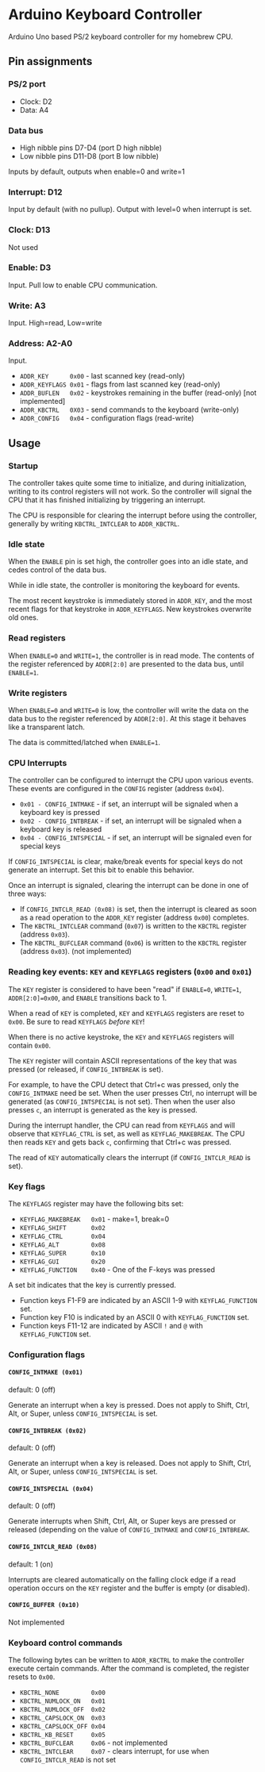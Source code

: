 Arduino Keyboard Controller
===========================

Arduino Uno based PS/2 keyboard controller for my homebrew CPU.

Pin assignments
---------------

### PS/2 port

* Clock: D2
* Data: A4

### Data bus

* High nibble pins D7-D4 (port D high nibble)
* Low nibble pins D11-D8 (port B low nibble)

Inputs by default, outputs when enable=0 and write=1

### Interrupt: D12

Input by default (with no pullup).  Output with level=0
when interrupt is set.

### Clock: D13

Not used

### Enable: D3

Input.  Pull low to enable CPU communication.

### Write: A3

Input.  High=read, Low=write

### Address: A2-A0

Input. 

* `ADDR_KEY      0x00` - last scanned key (read-only)
* `ADDR_KEYFLAGS 0x01` - flags from last scanned key (read-only)
* `ADDR_BUFLEN   0x02` - keystrokes remaining in the buffer (read-only) [not implemented]
* `ADDR_KBCTRL   0X03` - send commands to the keyboard (write-only)
* `ADDR_CONFIG   0x04` - configuration flags (read-write)

Usage
-----

### Startup

The controller takes quite some time to initialize, and during initialization,
writing to its control registers will not work.  So the controller will signal
the CPU that it has finished initializing by triggering an interrupt.

The CPU is responsible for clearing the interrupt before using the controller,
generally by writing `KBCTRL_INTCLEAR` to `ADDR_KBCTRL`.

### Idle state

When the `ENABLE` pin is set high, the controller goes into an idle state, and
cedes control of the data bus.

While in idle state, the controller is monitoring the keyboard for events.

The most recent keystroke is immediately stored in `ADDR_KEY`, and the most
recent flags for that keystroke in `ADDR_KEYFLAGS`.  New keystrokes overwrite
old ones.

### Read registers

When `ENABLE=0` and `WRITE=1`, the controller is in read mode.
The contents of the register referenced by `ADDR[2:0]` are presented to the
data bus, until `ENABLE=1`.

### Write registers

When `ENABLE=0` and `WRITE=0` is low, the controller will write 
the data on the data bus to the register referenced by `ADDR[2:0]`.
At this stage it behaves like a transparent latch.

The data is committed/latched when `ENABLE=1`.

### CPU Interrupts

The controller can be configured to interrupt the CPU upon various events.
These events are configured in the `CONFIG` register (address `0x04`).

* `0x01 - CONFIG_INTMAKE` - if set, an interrupt will be signaled when a keyboard key is pressed
* `0x02 - CONFIG_INTBREAK` - if set, an interrupt will be signaled when a keyboard key is released
* `0x04 - CONFIG_INTSPECIAL` - if set, an interrupt will be signaled even for special keys

If `CONFIG_INTSPECIAL` is clear, make/break events for special keys do not
generate an interrupt.  Set this bit to enable this behavior.

Once an interrupt is signaled, clearing the interrupt can be done in one
of three ways:

* If `CONFIG_INTCLR_READ (0x08)` is set, then the interrupt is cleared
  as soon as a read operation to the `ADDR_KEY` register (address `0x00`)
  completes.
* The `KBCTRL_INTCLEAR` command (`0x07`) is written to the `KBCTRL` register
  (address `0x03`).
* The `KBCTRL_BUFCLEAR` command (`0x06`) is written to the `KBCTRL` register
  (address `0x03`). (not implemented)

### Reading key events: `KEY` and `KEYFLAGS` registers (`0x00` and `0x01`)

The `KEY` register is considered to have been "read" if `ENABLE=0`,
`WRITE=1`, `ADDR[2:0]=0x00`, and `ENABLE` transitions back to 1.

When a read of `KEY` is completed, `KEY` and `KEYFLAGS` registers are
reset to `0x00`.  Be sure to read `KEYFLAGS` _before_ `KEY`!

When there is no active keystroke, the `KEY` and `KEYFLAGS` registers will
contain `0x00`.

The `KEY` register will contain ASCII representations of the key that was
pressed (or released, if `CONFIG_INTBREAK` is set).

For example, to have the CPU detect that Ctrl+c was pressed, only the
`CONFIG_INTMAKE` need be set.  When the user presses Ctrl, no interrupt
will be generated (as `CONFIG_INTSPECIAL` is not set).  Then when the
user also presses `c`, an interrupt is generated as the key is pressed.

During the interrupt handler, the CPU can read from `KEYFLAGS` and will
observe that `KEYFLAG_CTRL` is set, as well as `KEYFLAG_MAKEBREAK`.
The CPU then reads `KEY` and gets back `c`, confirming that Ctrl+c was
pressed.

The read of `KEY` automatically clears the interrupt (if `CONFIG_INTCLR_READ`
is set).

### Key flags

The `KEYFLAGS` register may have the following bits set:

* `KEYFLAG_MAKEBREAK   0x01` - make=1, break=0
* `KEYFLAG_SHIFT       0x02`
* `KEYFLAG_CTRL        0x04`
* `KEYFLAG_ALT         0x08`
* `KEYFLAG_SUPER       0x10`
* `KEYFLAG_GUI         0x20`
* `KEYFLAG_FUNCTION    0x40` - One of the F-keys was pressed

A set bit indicates that the key is currently pressed.

* Function keys F1-F9 are indicated by an ASCII 1-9 with `KEYFLAG_FUNCTION` set.
* Function key F10 is indicated by an ASCII 0 with `KEYFLAG_FUNCTION` set.
* Function keys F11-12 are indicated by ASCII `!` and `@` with `KEYFLAG_FUNCTION` set.


### Configuration flags

#### `CONFIG_INTMAKE (0x01)`

default: 0 (off)

Generate an interrupt when a key is pressed. Does not apply to Shift, Ctrl, Alt, or Super,
unless `CONFIG_INTSPECIAL` is set.

#### `CONFIG_INTBREAK (0x02)`

default: 0 (off)

Generate an interrupt when a key is released. Does not apply to Shift, Ctrl, Alt, or Super,
unless `CONFIG_INTSPECIAL` is set.

#### `CONFIG_INTSPECIAL (0x04)`

default: 0 (off)

Generate interrupts when Shift, Ctrl, Alt, or Super keys are pressed or released (depending on
the value of `CONFIG_INTMAKE` and `CONFIG_INTBREAK`.

#### `CONFIG_INTCLR_READ (0x08)`

default: 1 (on)

Interrupts are cleared automatically on the falling clock edge if a read operation occurs on
the `KEY` register and the buffer is empty (or disabled).

#### `CONFIG_BUFFER (0x10)`

Not implemented

### Keyboard control commands

The following bytes can be written to `ADDR_KBCTRL` to make the controller execute certain commands.
After the command is completed, the register resets to `0x00`.

* `KBCTRL_NONE         0x00`
* `KBCTRL_NUMLOCK_ON   0x01`
* `KBCTRL_NUMLOCK_OFF  0x02`
* `KBCTRL_CAPSLOCK_ON  0x03`
* `KBCTRL_CAPSLOCK_OFF 0x04`
* `KBCTRL_KB_RESET     0x05`
* `KBCTRL_BUFCLEAR     0x06` - not implemented
* `KBCTRL_INTCLEAR     0x07` - clears interrupt, for use when `CONFIG_INTCLR_READ` is not set


